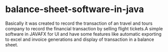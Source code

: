 # balance-sheet-software-in-java

Basically it was created to record the transaction of an travel and tours company to record the financial transaction by selling flight tickets.A simple software in JAVAFX for UI and have some features like automatic exporting to excel and invoice generations and display of transaction in a balance sheet.
